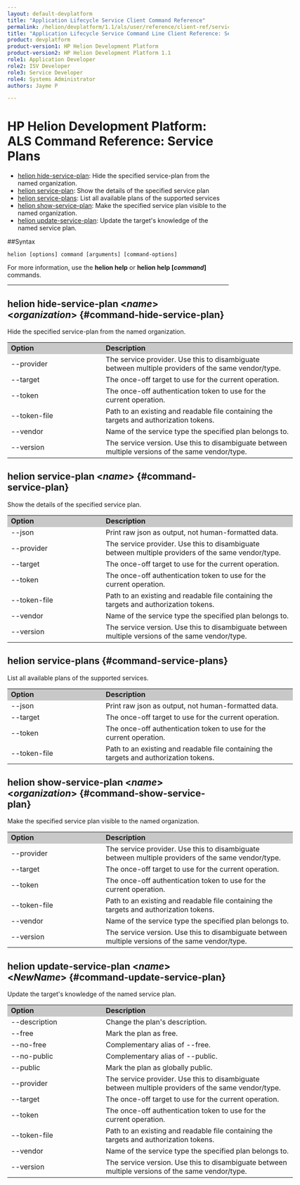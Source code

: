 ```yaml
---
layout: default-devplatform
title: "Application Lifecycle Service Client Command Reference"
permalink: /helion/devplatform/1.1/als/user/reference/client-ref/serviceplans/
title: "Application Lifecycle Service Command Line Client Reference: Service Plans"
product: devplatform
product-version1: HP Helion Development Platform
product-version2: HP Helion Development Platform 1.1
role1: Application Developer 
role2: ISV Developer
role3: Service Developer
role4: Systems Administrator
authors: Jayme P

---
```

<!--UNDER REVISION-->

# HP Helion Development Platform: ALS Command Reference: Service Plans

- [helion hide-service-plan](#command-hide-service-plan): Hide the specified service-plan from the named organization.
- [helion service-plan](#command-service-plan): Show the details of the specified service plan
- [helion service-plans](#command-service-plans): List all available plans of the supported services
- [helion show-service-plan](#command-show-service-plan): Make the specified service plan visible to the named organization.
- [helion update-service-plan](#command-update-service-plan): Update the target's knowledge of the named service plan.

##Syntax

	helion [options] command [arguments] [command-options]
For more information, use the **helion help** or **helion help [*command*]** commands.

<hr>
      
## helion hide-service-plan  <*name*> <*organization*> {#command-hide-service-plan}      
Hide the specified service-plan from the named organization.
	    
<table style="text-align: left; vertical-align: top; width:650px;">
<tr style="background-color: #C8C8C8;">
<td style="width: 200px;"><b>Option</b></td><td><b>Description</b></td>
</tr>
<tr><td>--provider</td><td>The service provider. Use this to disambiguate between multiple providers of the same vendor/type.</td></tr>
<tr><td>--target</td>
<td>The once-off target to use for the current operation.</td>
</tr>    <tr><td>--token</td>
<td>The once-off authentication token to use for the current
operation.</td>
</tr>    <tr><td>--token-file</td>
<td>Path to an existing and readable file containing the targets and
authorization tokens.</td>
<tr><td>--vendor</td><td>Name of the service type the specified plan belongs to.</td></tr>
<tr><td>--version</td><td>The service version. Use this to disambiguate between multiple versions of the same vendor/type.</td></tr>
</tr>
</table>

## helion service-plan <*name*> {#command-service-plan}       
Show the details of the specified service plan.

<table style="text-align: left; vertical-align: top; width:650px;">
<tr style="background-color: #C8C8C8;">
<td style="width: 200px;"><b>Option</b></td><td><b>Description</b></td>
</tr><tr><td>--json</td><td>Print raw json as output, not human-formatted data.</td></tr>
<tr><td>--provider</td><td>The service provider. Use this to disambiguate between multiple providers of the same vendor/type.</td></tr><tr><td>--target</td>
<td>The once-off target to use for the current operation.</td>
</tr>    <tr><td>--token</td>
<td>The once-off authentication token to use for the current
operation.</td>
</tr>    <tr><td>--token-file</td>
<td>Path to an existing and readable file containing the targets and
authorization tokens.</td>
</tr>
<tr><td>--vendor</td><td>Name of the service type the specified plan belongs to.</td></tr>
<tr><td>--version</td><td>The service version. Use this to disambiguate between multiple versions of the same vendor/type.</td></tr>
</table>

## helion service-plans {#command-service-plans}     
List all available plans of the supported services.

<table style="text-align: left; vertical-align: top; width:650px;">
<tr style="background-color: #C8C8C8;">
<td style="width: 200px;"><b>Option</b></td><td><b>Description</b></td>
</tr><tr><td>--json</td><td>Print raw json as output, not human-formatted data.</td></tr>
<tr><td>--target</td>
<td>The once-off target to use for the current operation.</td>
</tr>    <tr><td>--token</td>
<td>The once-off authentication token to use for the current
operation.</td>
</tr>    <tr><td>--token-file</td>
<td>Path to an existing and readable file containing the targets and
authorization tokens.</td>
</tr>
</table>

## helion show-service-plan <*name*> <*organization*> {#command-show-service-plan}       
Make the specified service plan visible to the named organization.

<table style="text-align: left; vertical-align: top; width:650px;">
<tr style="background-color: #C8C8C8;">
<td style="width: 200px;"><b>Option</b></td><td><b>Description</b></td>
</tr><tr><td>--provider</td><td>The service provider. Use this to disambiguate between multiple providers of the same vendor/type.</td></tr>
<tr><td>--target</td>
<td>The once-off target to use for the current operation.</td>
</tr>    <tr><td>--token</td>
<td>The once-off authentication token to use for the current
operation.</td>
</tr>    <tr><td>--token-file</td>
<td>Path to an existing and readable file containing the targets and
authorization tokens.</td>
</tr>
<tr><td>--vendor</td><td>Name of the service type the specified plan belongs to.</td></tr>
<tr><td>--version</td><td>The service version. Use this to disambiguate between multiple versions of the same vendor/type.</td></tr>
</table>

## helion update-service-plan <*name*> <*NewName*> {#command-update-service-plan}     
Update the target's knowledge of the named service plan.
	
<table style="text-align: left; vertical-align: top; width:650px;">
<tr style="background-color: #C8C8C8;">
<td style="width: 200px;"><b>Option</b></td><td><b>Description</b></td>
</tr>
<tr><td>--description</td><td>Change the plan's description.</td></tr>
<tr><td>--free</td><td>Mark the plan as free.</td></tr>
<tr><td>--no-free</td><td>Complementary alias of --free.</td></tr>
<tr><td>--no-public</td><td>Complementary alias of --public.</td></tr>
<tr><td>--public</td><td>Mark the plan as globally public.</td></tr>
<tr><td>--provider</td><td>The service provider. Use this to disambiguate between multiple providers of the same vendor/type.</td></tr>
<tr><td>--target</td>
<td>The once-off target to use for the current operation.</td>
</tr>    <tr><td>--token</td>
<td>The once-off authentication token to use for the current
operation.</td>
</tr>    <tr><td>--token-file</td>
<td>Path to an existing and readable file containing the targets and
authorization tokens.</td>
</tr>
<tr><td>--vendor</td><td>Name of the service type the specified plan belongs to.</td></tr>
<tr><td>--version</td><td>The service version. Use this to disambiguate between multiple versions of the same vendor/type.</td></tr>
</table>